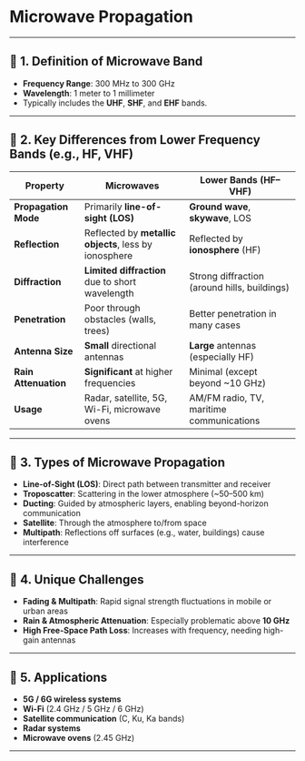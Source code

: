 # Microwave Propagation

---

## 🔶 1. Definition of Microwave Band

- **Frequency Range**: 300 MHz to 300 GHz  
- **Wavelength**: 1 meter to 1 millimeter  
- Typically includes the **UHF**, **SHF**, and **EHF** bands.

---

## 🔶 2. Key Differences from Lower Frequency Bands (e.g., HF, VHF)

| **Property**         | **Microwaves**                                           | **Lower Bands (HF–VHF)**                    |
|----------------------|----------------------------------------------------------|---------------------------------------------|
| **Propagation Mode** | Primarily **line-of-sight (LOS)**                        | **Ground wave**, **skywave**, LOS           |
| **Reflection**       | Reflected by **metallic objects**, less by ionosphere    | Reflected by **ionosphere** (HF)            |
| **Diffraction**      | **Limited diffraction** due to short wavelength          | Strong diffraction (around hills, buildings)|
| **Penetration**      | Poor through obstacles (walls, trees)                    | Better penetration in many cases            |
| **Antenna Size**     | **Small** directional antennas                           | **Large** antennas (especially HF)          |
| **Rain Attenuation** | **Significant** at higher frequencies                    | Minimal (except beyond ~10 GHz)             |
| **Usage**            | Radar, satellite, 5G, Wi-Fi, microwave ovens             | AM/FM radio, TV, maritime communications    |

---

## 🔶 3. Types of Microwave Propagation

- **Line-of-Sight (LOS)**: Direct path between transmitter and receiver  
- **Troposcatter**: Scattering in the lower atmosphere (~50–500 km)  
- **Ducting**: Guided by atmospheric layers, enabling beyond-horizon communication  
- **Satellite**: Through the atmosphere to/from space  
- **Multipath**: Reflections off surfaces (e.g., water, buildings) cause interference

---

## 🔶 4. Unique Challenges

- **Fading & Multipath**: Rapid signal strength fluctuations in mobile or urban areas  
- **Rain & Atmospheric Attenuation**: Especially problematic above **10 GHz**  
- **High Free-Space Path Loss**: Increases with frequency, needing high-gain antennas

---

## 🔶 5. Applications

- **5G / 6G wireless systems**  
- **Wi-Fi** (2.4 GHz / 5 GHz / 6 GHz)  
- **Satellite communication** (C, Ku, Ka bands)  
- **Radar systems**  
- **Microwave ovens** (2.45 GHz)

---
